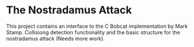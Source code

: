 
# The Nostradamus Attack 

 This project contains an interface to the C Bobcat implementation by Mark Stamp. Collisiong detection functionality and the basic structure for the nostradamus attack (Needs more work).

